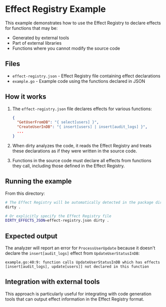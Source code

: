 # Effect Registry Example

This example demonstrates how to use the Effect Registry to declare effects for functions that may be:
- Generated by external tools
- Part of external libraries
- Functions where you cannot modify the source code

## Files

- `effect-registry.json` - Effect Registry file containing effect declarations
- `example.go` - Example code using the functions declared in JSON

## How it works

1. The `effect-registry.json` file declares effects for various functions:
   ```json
   {
     "GetUserFromDB": "{ select[users] }",
     "CreateUserInDB": "{ insert[users] | insert[audit_logs] }",
     ...
   }
   ```

2. When dirty analyzes the code, it reads the Effect Registry and treats these declarations as if they were written in the source code.

3. Functions in the source code must declare all effects from functions they call, including those defined in the Effect Registry.

## Running the example

From this directory:

```bash
# The Effect Registry will be automatically detected in the package directory
dirty .

# Or explicitly specify the Effect Registry file
DIRTY_EFFECTS_JSON=effect-registry.json dirty .
```

## Expected output

The analyzer will report an error for `ProcessUserUpdate` because it doesn't declare the `insert[audit_logs]` effect from `UpdateUserStatusInDB`:

```
example.go:40:9: function calls UpdateUserStatusInDB which has effects [insert[audit_logs], update[users]] not declared in this function
```

## Integration with external tools

This approach is particularly useful for integrating with code generation tools that can output effect information in the Effect Registry format.
